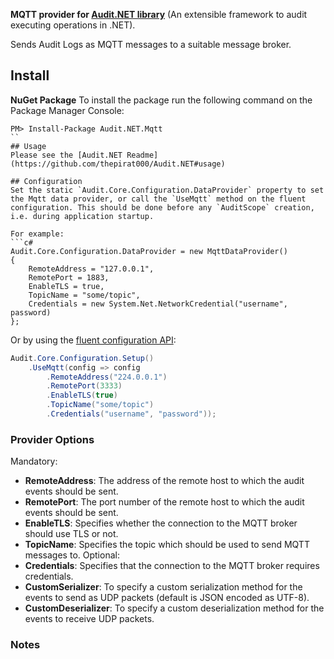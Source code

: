 ﻿**MQTT provider for [Audit.NET library](https://github.com/thepirat000/Audit.NET)** (An extensible framework to audit executing operations in .NET).

Sends Audit Logs as MQTT messages to a suitable message broker.

## Install

**NuGet Package** 
To install the package run the following command on the Package Manager Console:

```
PM> Install-Package Audit.NET.Mqtt
``
## Usage
Please see the [Audit.NET Readme](https://github.com/thepirat000/Audit.NET#usage)

## Configuration
Set the static `Audit.Core.Configuration.DataProvider` property to set the Mqtt data provider, or call the `UseMqtt` method on the fluent configuration. This should be done before any `AuditScope` creation, i.e. during application startup.

For example:
```c#
Audit.Core.Configuration.DataProvider = new MqttDataProvider()
{
	RemoteAddress = "127.0.0.1",
	RemotePort = 1883, 
	EnableTLS = true,
	TopicName = "some/topic",
	Credentials = new System.Net.NetworkCredential("username", password)
};
```

Or by using the [fluent configuration API](https://github.com/thepirat000/Audit.NET#configuration-fluent-api):
```c#
Audit.Core.Configuration.Setup()
    .UseMqtt(config => config
        .RemoteAddress("224.0.0.1")
        .RemotePort(3333)
		.EnableTLS(true)
		.TopicName("some/topic")
		.Credentials("username", "password"));
```

### Provider Options

Mandatory:
- **RemoteAddress**: The address of the remote host to which the audit events should be sent.
- **RemotePort**: The port number of the remote host to which the audit events should be sent.
- **EnableTLS**: Specifies whether the connection to the MQTT broker should use TLS or not.
- **TopicName**: Specifies the topic which should be used to send MQTT messages to.
Optional:
- **Credentials**: Specifies that the connection to the MQTT broker requires credentials.
- **CustomSerializer**: To specify a custom serialization method for the events to send as UDP packets (default is JSON encoded as UTF-8).
- **CustomDeserializer**: To specify a custom deserialization method for the events to receive UDP packets.

### Notes
